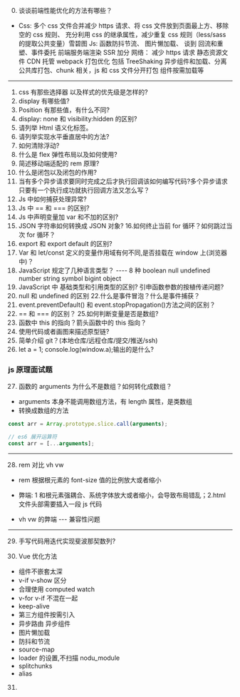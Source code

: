 <!--
 * @Author: your name
 * @Date: 2021-04-30 16:09:43
 * @LastEditTime: 2021-10-18 10:20:45
 * @LastEditors: GZH
 * @Description: In User Settings Edit
 * @FilePath: \rewrite\interview\interview.md
-->

0. 谈谈前端性能优化的方法有哪些？

- Css: 多个 css 文件合并减少 https 请求、将 css 文件放到页面最上方、移除空的 css 规则、
  充分利用 css 的继承属性，减少重复 css 规则（less/sass 的提取公共变量）雪碧图
  Js: 函数防抖节流、 图片懒加载、 谈到 回流和重塑、事件委托 前端服务端渲染 SSR 加分
  网络： 减少 https 请求 静态资源文件 CDN 托管
  webpack 打包优化 包括 TreeShaking 异步组件和加载、分离公共库打包、chunk 相关，js 和 css 文件分开打包 组件按需加载等

---

1. css 有那些选择器 以及样式的优先级是怎样的?
2. display 有哪些值?
3. Position 有那些值，有什么不同?
4. display: none 和 visibility:hidden 的区别?
5. 请列举 Html 语义化标签。
6. 请列举实现水平垂直居中的方法?
7. 如何清除浮动?
8. 什么是 flex 弹性布局以及如何使用?
9. 简述移动端适配的 rem 原理?
10. 什么是闭包以及闭包的作用?
11. 当有多个异步请求要同时完成之后才执行回调该如何编写代码?多个异步请求只要有一个执行成功就执行回调方法又怎么写？
12. Js 中如何捕获处理异常?
13. Js 中 == 和 === 的区别?
14. Js 中声明变量加 var 和不加的区别?
15. JSON 字符串如何转换成 JSON 对象? 16.如何终止当前 for 循环？如何跳过当次 for 循环？
16. export 和 export default 的区别?
17. Var 和 let/const 定义的变量作用域有何不同,是否挂载在 window 上(浏览器中)？
18. JavaScript 规定了几种语言类型？
    ---- 8 种 boolean null undefined number string symbol bigint object
19. JavaScript 中 基础类型和引用类型的区别? 引申函数参数的按植传递问题?
20. null 和 undefined 的区别 22.什么是事件冒泡？什么是事件捕获？
21. event.preventDefault() 和 event.stopPropagation()方法之间的区别？
22. == 和 === 的区别？ 25.如何判断变量是否是数组?
23. 函数中 this 的指向？箭头函数中的 this 指向？
24. 使用代码或者画图来描述原型链?
25. 简单介绍 git？(本地仓库/远程仓库/提交/推送/ssh)
26. let a = 1; console.log(window.a);输出的是什么?

### js 原理面试题

27. 函数的 arguments 为什么不是数组？如何转化成数组？

- arguments 本身不能调用数组方法，有 length 属性，是类数组
- 转换成数组的方法

```javascript
const arr = Array.prototype.slice.call(arguments);
```

```javascript
// es6 展开运算符
const arr = [...arguments];
```

---

28. rem 对比 vh vw

- rem 根据根元素的 font-size 值的比例放大或者缩小
- 弊端: 1 和根元素强耦合、系统字体放大或者缩小，会导致布局错乱；2.html 文件头部需要插入一段 js 代码

- vh vw 的弊端 --- 兼容性问题

---

29. 手写代码用迭代实现斐波那契数列?

30. Vue 优化方法

- 组件不嵌套太深
- v-if v-show 区分
- 合理使用 computed watch
- v-for v-if 不混在一起
- keep-alive
- 第三方组件按需引入
- 异步路由 异步组件
- 图片懒加载
- 防抖和节流
- source-map
- loader 的设置,不扫描 nodu_module
- splitchunks
- alias

31.
